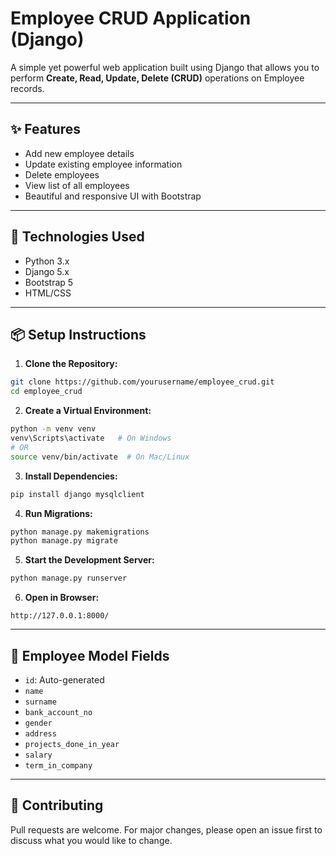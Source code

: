 # Employee CRUD Application (Django)

A simple yet powerful web application built using Django that allows you to perform **Create, Read, Update, Delete (CRUD)** operations on Employee records.

---

## ✨ Features

- Add new employee details
- Update existing employee information
- Delete employees
- View list of all employees
- Beautiful and responsive UI with Bootstrap

---

## 🏰️ Technologies Used

- Python 3.x
- Django 5.x
- Bootstrap 5
- HTML/CSS

---

## 📦 Setup Instructions

1. **Clone the Repository:**

```bash
git clone https://github.com/yourusername/employee_crud.git
cd employee_crud
```

2. **Create a Virtual Environment:**

```bash
python -m venv venv
venv\Scripts\activate   # On Windows
# OR
source venv/bin/activate  # On Mac/Linux
```

3. **Install Dependencies:**

```bash
pip install django mysqlclient
```

4. **Run Migrations:**

```bash
python manage.py makemigrations
python manage.py migrate
```

5. **Start the Development Server:**

```bash
python manage.py runserver
```

6. **Open in Browser:**

```
http://127.0.0.1:8000/
```

---

## 🧳 Employee Model Fields

- `id`: Auto-generated
- `name`
- `surname`
- `bank_account_no`
- `gender`
- `address`
- `projects_done_in_year`
- `salary`
- `term_in_company`

---



## 🤝 Contributing

Pull requests are welcome. For major changes, please open an issue first to discuss what you would like to change.


